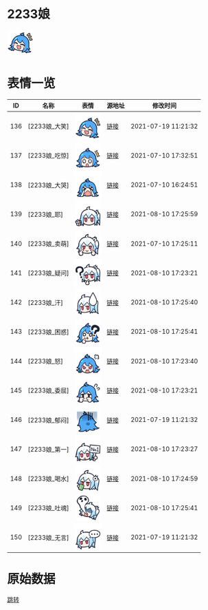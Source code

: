 # 2233娘

<img src="./cover.png" height="60" alt="cover" />

# 表情一览

|ID|名称|表情|源地址|修改时间|
|----|----|----|----|----|
|136|[2233娘_大笑]|<img src="./pic/000136_%5B2233娘_大笑%5D.png" height="60" alt="大笑"/>|[链接](http://i0.hdslb.com/bfs/emote/16b8794be990cefa6caeba4d901b934a227ee3b8.png)|2021-07-19 11:21:32|
|137|[2233娘_吃惊]|<img src="./pic/000137_%5B2233娘_吃惊%5D.png" height="60" alt="吃惊"/>|[链接](http://i0.hdslb.com/bfs/emote/d1628c43d35b1530c0504a643ff80b6189fa0a43.png)|2021-07-10 17:32:51|
|138|[2233娘_大哭]|<img src="./pic/000138_%5B2233娘_大哭%5D.png" height="60" alt="大哭"/>|[链接](http://i0.hdslb.com/bfs/emote/476a2a60f6e337b8c0697a592e0aa82781f6b33b.png)|2021-07-10 16:24:51|
|139|[2233娘_耶]|<img src="./pic/000139_%5B2233娘_耶%5D.png" height="60" alt="耶"/>|[链接](http://i0.hdslb.com/bfs/emote/d7178e258a0efc969b65ccc2b1322fb235f5dff4.png)|2021-08-10 17:25:59|
|140|[2233娘_卖萌]|<img src="./pic/000140_%5B2233娘_卖萌%5D.png" height="60" alt="卖萌"/>|[链接](http://i0.hdslb.com/bfs/emote/ea893aa25355de95ab4f03c2dad3f0c58d0c159e.png)|2021-07-10 17:25:11|
|141|[2233娘_疑问]|<img src="./pic/000141_%5B2233娘_疑问%5D.png" height="60" alt="疑问"/>|[链接](http://i0.hdslb.com/bfs/emote/0b41f509351958dbb63d472fec0132d1bd03bd14.png)|2021-08-10 17:23:21|
|142|[2233娘_汗]|<img src="./pic/000142_%5B2233娘_汗%5D.png" height="60" alt="汗"/>|[链接](http://i0.hdslb.com/bfs/emote/247cd9df8cdf84b18368c21e3b2dd374e84c0927.png)|2021-08-10 17:25:40|
|143|[2233娘_困惑]|<img src="./pic/000143_%5B2233娘_困惑%5D.png" height="60" alt="困惑"/>|[链接](http://i0.hdslb.com/bfs/emote/714eeb4eae0d0933b4ff08b7df788b1982f6b940.png)|2021-08-10 17:25:41|
|144|[2233娘_怒]|<img src="./pic/000144_%5B2233娘_怒%5D.png" height="60" alt="怒"/>|[链接](http://i0.hdslb.com/bfs/emote/f31953119c51b9748016440ac0b632f779929b37.png)|2021-08-10 17:23:40|
|145|[2233娘_委屈]|<img src="./pic/000145_%5B2233娘_委屈%5D.png" height="60" alt="委屈"/>|[链接](http://i0.hdslb.com/bfs/emote/d9d0bf9d358af8d5761093ec66d4e3f60d963a63.png)|2021-08-10 17:23:21|
|146|[2233娘_郁闷]|<img src="./pic/000146_%5B2233娘_郁闷%5D.png" height="60" alt="郁闷"/>|[链接](http://i0.hdslb.com/bfs/emote/485203fe7100f2c8fc40b2800a18fe20b35f2f1a.png)|2021-07-19 11:21:32|
|147|[2233娘_第一]|<img src="./pic/000147_%5B2233娘_第一%5D.png" height="60" alt="第一"/>|[链接](http://i0.hdslb.com/bfs/emote/3754ee6e5985bd0bd7dfb668981f2a8733398ebd.png)|2021-08-10 17:23:27|
|148|[2233娘_喝水]|<img src="./pic/000148_%5B2233娘_喝水%5D.png" height="60" alt="喝水"/>|[链接](http://i0.hdslb.com/bfs/emote/695bf5429472049b52c1e0de586f8a2511195a23.png)|2021-08-10 17:24:59|
|149|[2233娘_吐魂]|<img src="./pic/000149_%5B2233娘_吐魂%5D.png" height="60" alt="吐魂"/>|[链接](http://i0.hdslb.com/bfs/emote/e999af499edf38a91ca68b1a9d2f97042c1d6734.png)|2021-08-10 17:25:41|
|150|[2233娘_无言]|<img src="./pic/000150_%5B2233娘_无言%5D.png" height="60" alt="无言"/>|[链接](http://i0.hdslb.com/bfs/emote/fdb5870f32cfaf7949e0f88a13f6feba4a48b719.png)|2021-07-19 11:21:32|

# 原始数据

[跳转](./raw.json)

